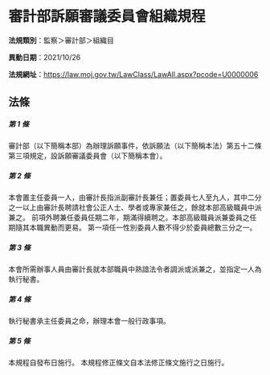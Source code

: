 # 審計部訴願審議委員會組織規程

**法規類別**：監察＞審計部＞組織目

**異動日期**：2021/10/26  

**法規網址**：https://law.moj.gov.tw/LawClass/LawAll.aspx?pcode=U0000006





## 法條
##### 第 1 條
審計部（以下簡稱本部）為辦理訴願事件，依訴願法（以下簡稱本法）第五十二條第三項規定，設訴願審議委員會（以下簡稱本會）。

##### 第 2 條
本會置主任委員一人，由審計長指派副審計長兼任；置委員七人至九人，其中二分之一以上由審計長聘請社會公正人士、學者或專家兼任之，餘就本部高級職員中派兼之。
前項外聘兼任委員任期二年，期滿得續聘之。本部高級職員派兼委員之任期隨其本職異動而更易。
第一項任一性別委員人數不得少於委員總數三分之一。

##### 第 3 條
本會所需辦事人員由審計長就本部職員中熟諳法令者調派或派兼之，並指定一人為執行秘書。

##### 第 4 條
執行秘書承主任委員之命，辦理本會一般行政事項。

##### 第 5 條
本規程自發布日施行。
本規程修正條文自本法修正條文施行之日施行。


